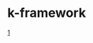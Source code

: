 # k-framework

[1](https://github.com/kframework/k/blob/master/k-distribution/include/builtin/e-kore.k)